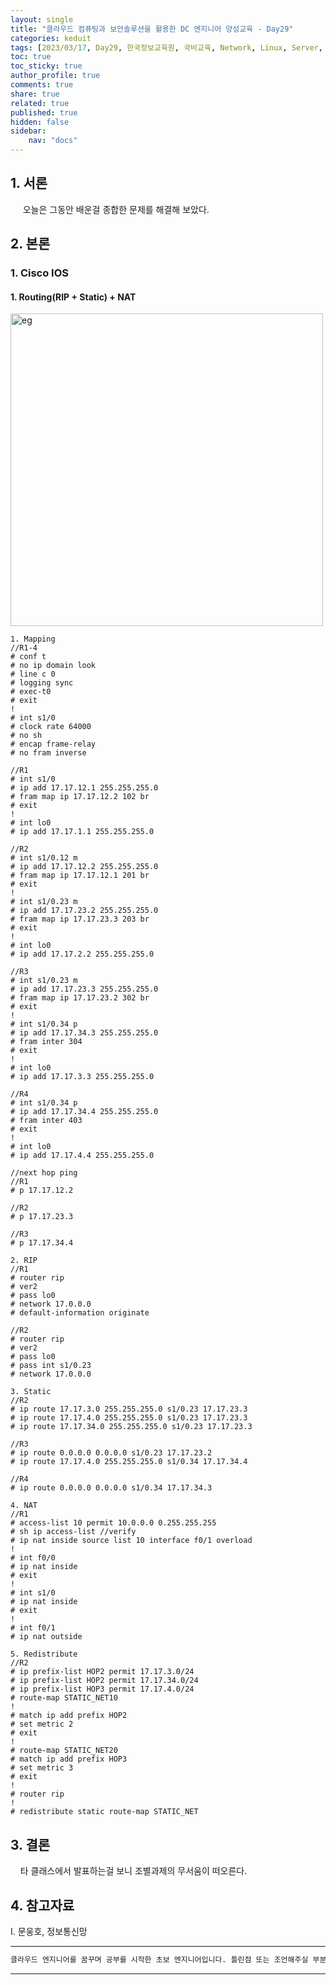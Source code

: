 ```yaml
---
layout: single
title: "클라우드 컴퓨팅과 보안솔루션을 활용한 DC 엔지니어 양성교육 - Day29"
categories: keduit
tags: [2023/03/17, Day29, 한국정보교육원, 국비교육, Network, Linux, Server, 하드웨어]
toc: true
toc_sticky: true
author_profile: true
comments: true
share: true
related: true
published: true
hidden: false
sidebar: 
    nav: "docs"
---
```


## 1. 서론  

&nbsp;&nbsp;&nbsp;&nbsp; 오늘은 그동안 배운걸 종합한 문제를 해결해 보았다.

## 2. 본론  

### 1. Cisco IOS  

#### 1. Routing(RIP + Static) + NAT

<img alt="eg" src="https://user-images.githubusercontent.com/124491456/225479093-53875d83-098c-4447-afc3-424b918ab402.png" width=500>

```
1. Mapping
//R1-4
# conf t
# no ip domain look
# line c 0
# logging sync
# exec-t0
# exit
!
# int s1/0
# clock rate 64000
# no sh
# encap frame-relay
# no fram inverse

//R1
# int s1/0
# ip add 17.17.12.1 255.255.255.0
# fram map ip 17.17.12.2 102 br
# exit
!
# int lo0
# ip add 17.17.1.1 255.255.255.0

//R2
# int s1/0.12 m
# ip add 17.17.12.2 255.255.255.0
# fram map ip 17.17.12.1 201 br
# exit
!
# int s1/0.23 m
# ip add 17.17.23.2 255.255.255.0
# fram map ip 17.17.23.3 203 br
# exit
!
# int lo0
# ip add 17.17.2.2 255.255.255.0

//R3
# int s1/0.23 m
# ip add 17.17.23.3 255.255.255.0
# fram map ip 17.17.23.2 302 br
# exit
!
# int s1/0.34 p
# ip add 17.17.34.3 255.255.255.0
# fram inter 304
# exit
!
# int lo0
# ip add 17.17.3.3 255.255.255.0

//R4
# int s1/0.34 p
# ip add 17.17.34.4 255.255.255.0
# fram inter 403
# exit
!
# int lo0
# ip add 17.17.4.4 255.255.255.0

//next hop ping
//R1
# p 17.17.12.2

//R2
# p 17.17.23.3

//R3
# p 17.17.34.4

2. RIP
//R1
# router rip
# ver2
# pass lo0
# network 17.0.0.0
# default-information originate

//R2
# router rip
# ver2
# pass lo0
# pass int s1/0.23
# network 17.0.0.0

3. Static
//R2
# ip route 17.17.3.0 255.255.255.0 s1/0.23 17.17.23.3
# ip route 17.17.4.0 255.255.255.0 s1/0.23 17.17.23.3
# ip route 17.17.34.0 255.255.255.0 s1/0.23 17.17.23.3

//R3
# ip route 0.0.0.0 0.0.0.0 s1/0.23 17.17.23.2
# ip route 17.17.4.0 255.255.255.0 s1/0.34 17.17.34.4

//R4
# ip route 0.0.0.0 0.0.0.0 s1/0.34 17.17.34.3

4. NAT
//R1
# access-list 10 permit 10.0.0.0 0.255.255.255
# sh ip access-list //verify
# ip nat inside source list 10 interface f0/1 overload
!
# int f0/0
# ip nat inside
# exit
!
# int s1/0
# ip nat inside
# exit
!
# int f0/1
# ip nat outside

5. Redistribute
//R2
# ip prefix-list HOP2 permit 17.17.3.0/24 
# ip prefix-list HOP2 permit 17.17.34.0/24
# ip prefix-list HOP3 permit 17.17.4.0/24
# route-map STATIC_NET10
!
# match ip add prefix HOP2
# set metric 2
# exit
!
# route-map STATIC_NET20
# match ip add prefix HOP3
# set metric 3
# exit
!
# router rip
!
# redistribute static route-map STATIC_NET
```

## 3. 결론  

&nbsp;&nbsp;&nbsp;&nbsp;타 클래스에서 발표하는걸 보니 조별과제의 무서움이 떠오른다.

## 4. 참고자료  

Ⅰ. 문웅호, 정보통신망   

---

```bash
클라우드 엔지니어를 꿈꾸며 공부를 시작한 초보 엔지니어입니다. 틀린점 또는 조언해주실 부분이 있으시면 친절하게 댓글 부탁드립니다. 방문해 주셔서 감사합니다 :)
```

---
